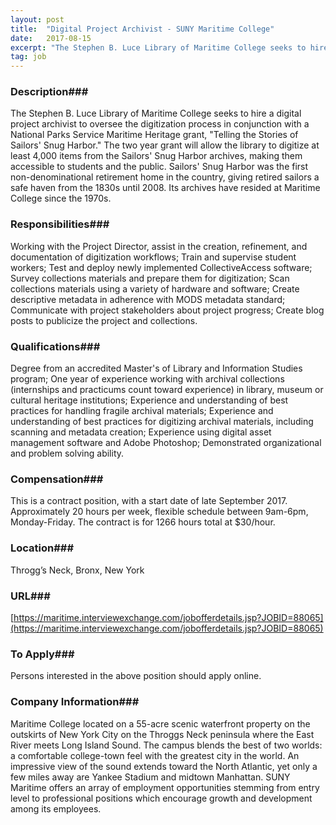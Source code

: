 ```yaml
---
layout: post
title:  "Digital Project Archivist - SUNY Maritime College"
date:   2017-08-15
excerpt: "The Stephen B. Luce Library of Maritime College seeks to hire a digital project archivist to oversee the digitization process in conjunction with a National Parks Service Maritime Heritage grant, "Telling the Stories of Sailors' Snug Harbor." The two year grant will allow the library to digitize at least 4,000..."
tag: job
---
```


### Description###

The Stephen B. Luce Library of Maritime College seeks to hire a digital project archivist to oversee the digitization process in conjunction with a National Parks Service Maritime Heritage grant, "Telling the Stories of Sailors' Snug Harbor." The two year grant will allow the library to digitize at least 4,000 items from the Sailors' Snug Harbor archives, making them accessible to students and the public. Sailors' Snug Harbor was the first non-denominational retirement home in the country, giving retired sailors a safe haven from the 1830s until 2008. Its archives have resided at Maritime College since the 1970s.


### Responsibilities###

Working with the Project Director, assist in the creation, refinement, and documentation of digitization workflows; Train and supervise student workers;
Test and deploy newly implemented CollectiveAccess software; Survey collections materials and prepare them for digitization; Scan collections materials using a variety of hardware and software; Create descriptive metadata in adherence with MODS metadata standard; Communicate with project stakeholders about project progress; Create blog posts to publicize the project and collections.


### Qualifications###

Degree from an accredited Master's of Library and Information Studies program; One year of experience working with archival collections (internships and practicums count toward experience) in library, museum or cultural heritage institutions; Experience and understanding of best practices for handling fragile archival materials; Experience and understanding of best practices for digitizing archival materials, including scanning and metadata creation; Experience using digital asset management software and Adobe Photoshop; Demonstrated organizational and problem solving ability.


### Compensation###

This is a contract position, with a start date of late September 2017. Approximately 20 hours per week, flexible schedule between 9am-6pm, Monday-Friday. The contract is for 1266 hours total at $30/hour.


### Location###

Throgg’s Neck, Bronx, New York


### URL###

[https://maritime.interviewexchange.com/jobofferdetails.jsp?JOBID=88065](https://maritime.interviewexchange.com/jobofferdetails.jsp?JOBID=88065)

### To Apply###

Persons interested in the above position should apply online. 


### Company Information###

Maritime College located on a 55-acre scenic waterfront property on the outskirts of New York City on the Throggs Neck peninsula where the East River meets Long Island Sound. The campus blends the best of two worlds: a comfortable college-town feel with the greatest city in the world. An impressive view of the sound extends toward the North Atlantic, yet only a few miles away are Yankee Stadium and midtown Manhattan. SUNY Maritime offers an array of employment opportunities stemming from entry level to professional positions which encourage growth and development among its employees.



